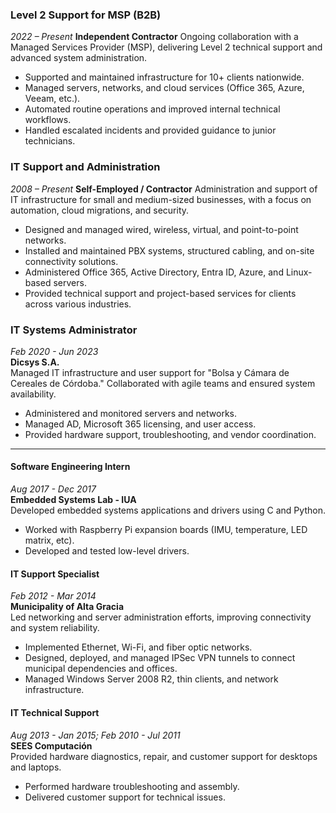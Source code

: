 ### Level 2 Support for MSP (B2B)
*2022 – Present*
**Independent Contractor**
Ongoing collaboration with a Managed Services Provider (MSP), delivering Level 2 technical support and advanced system administration.
* Supported and maintained infrastructure for 10+ clients nationwide.
* Managed servers, networks, and cloud services (Office 365, Azure, Veeam, etc.).
* Automated routine operations and improved internal technical workflows.
* Handled escalated incidents and provided guidance to junior technicians.

### IT Support and Administration
*2008 – Present*
**Self-Employed / Contractor**
Administration and support of IT infrastructure for small and medium-sized businesses, with a focus on automation, cloud migrations, and security.
* Designed and managed wired, wireless, virtual, and point-to-point networks.
* Installed and maintained PBX systems, structured cabling, and on-site connectivity solutions.
* Administered Office 365, Active Directory, Entra ID, Azure, and Linux-based servers.
* Provided technical support and project-based services for clients across various industries.

### IT Systems Administrator  
*Feb 2020 - Jun 2023*  
**Dicsys S.A.**  
Managed IT infrastructure and user support for "Bolsa y Cámara de Cereales de Córdoba." Collaborated with agile teams and ensured system availability.  
- Administered and monitored servers and networks.  
- Managed AD, Microsoft 365 licensing, and user access.  
- Provided hardware support, troubleshooting, and vendor coordination.

---

#### Software Engineering Intern  
*Aug 2017 - Dec 2017*  
**Embedded Systems Lab - IUA**  
Developed embedded systems applications and drivers using C and Python.  
- Worked with Raspberry Pi expansion boards (IMU, temperature, LED matrix, etc).  
- Developed and tested low-level drivers.  

#### IT Support Specialist  
*Feb 2012 - Mar 2014*  
**Municipality of Alta Gracia**  
Led networking and server administration efforts, improving connectivity and system reliability.  
- Implemented Ethernet, Wi-Fi, and fiber optic networks.  
- Designed, deployed, and managed IPSec VPN tunnels to connect municipal dependencies and offices.  
- Managed Windows Server 2008 R2, thin clients, and network infrastructure.  

#### IT Technical Support  
*Aug 2013 - Jan 2015; Feb 2010 - Jul 2011*  
**SEES Computación**  
Provided hardware diagnostics, repair, and customer support for desktops and laptops.  
- Performed hardware troubleshooting and assembly.  
- Delivered customer support for technical issues.  
